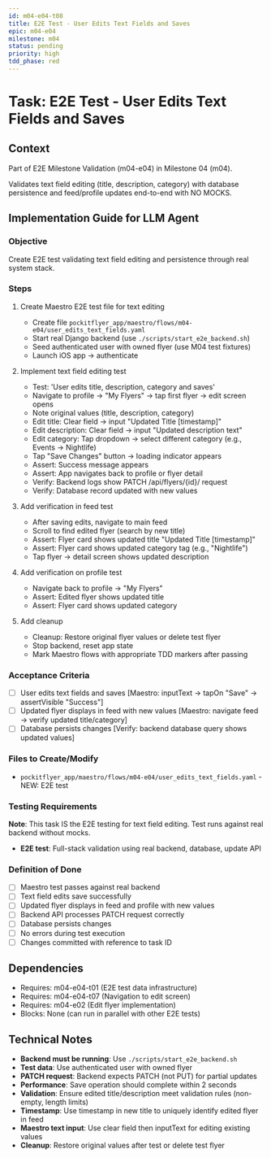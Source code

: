 ```yaml
---
id: m04-e04-t08
title: E2E Test - User Edits Text Fields and Saves
epic: m04-e04
milestone: m04
status: pending
priority: high
tdd_phase: red
---
```


# Task: E2E Test - User Edits Text Fields and Saves

## Context
Part of E2E Milestone Validation (m04-e04) in Milestone 04 (m04).

Validates text field editing (title, description, category) with database persistence and feed/profile updates end-to-end with NO MOCKS.

## Implementation Guide for LLM Agent

### Objective
Create E2E test validating text field editing and persistence through real system stack.

### Steps

1. Create Maestro E2E test file for text editing
   - Create file `pockitflyer_app/maestro/flows/m04-e04/user_edits_text_fields.yaml`
   - Start real Django backend (use `./scripts/start_e2e_backend.sh`)
   - Seed authenticated user with owned flyer (use M04 test fixtures)
   - Launch iOS app → authenticate

2. Implement text field editing test
   - Test: 'User edits title, description, category and saves'
   - Navigate to profile → "My Flyers" → tap first flyer → edit screen opens
   - Note original values (title, description, category)
   - Edit title: Clear field → input "Updated Title [timestamp]"
   - Edit description: Clear field → input "Updated description text"
   - Edit category: Tap dropdown → select different category (e.g., Events → Nightlife)
   - Tap "Save Changes" button → loading indicator appears
   - Assert: Success message appears
   - Assert: App navigates back to profile or flyer detail
   - Verify: Backend logs show PATCH /api/flyers/{id}/ request
   - Verify: Database record updated with new values

3. Add verification in feed test
   - After saving edits, navigate to main feed
   - Scroll to find edited flyer (search by new title)
   - Assert: Flyer card shows updated title "Updated Title [timestamp]"
   - Assert: Flyer card shows updated category tag (e.g., "Nightlife")
   - Tap flyer → detail screen shows updated description

4. Add verification on profile test
   - Navigate back to profile → "My Flyers"
   - Assert: Edited flyer shows updated title
   - Assert: Flyer card shows updated category

5. Add cleanup
   - Cleanup: Restore original flyer values or delete test flyer
   - Stop backend, reset app state
   - Mark Maestro flows with appropriate TDD markers after passing

### Acceptance Criteria
- [ ] User edits text fields and saves [Maestro: inputText → tapOn "Save" → assertVisible "Success"]
- [ ] Updated flyer displays in feed with new values [Maestro: navigate feed → verify updated title/category]
- [ ] Database persists changes [Verify: backend database query shows updated values]

### Files to Create/Modify
- `pockitflyer_app/maestro/flows/m04-e04/user_edits_text_fields.yaml` - NEW: E2E test

### Testing Requirements
**Note**: This task IS the E2E testing for text field editing. Test runs against real backend without mocks.

- **E2E test**: Full-stack validation using real backend, database, update API

### Definition of Done
- [ ] Maestro test passes against real backend
- [ ] Text field edits save successfully
- [ ] Updated flyer displays in feed and profile with new values
- [ ] Backend API processes PATCH request correctly
- [ ] Database persists changes
- [ ] No errors during test execution
- [ ] Changes committed with reference to task ID

## Dependencies
- Requires: m04-e04-t01 (E2E test data infrastructure)
- Requires: m04-e04-t07 (Navigation to edit screen)
- Requires: m04-e02 (Edit flyer implementation)
- Blocks: None (can run in parallel with other E2E tests)

## Technical Notes
- **Backend must be running**: Use `./scripts/start_e2e_backend.sh`
- **Test data**: Use authenticated user with owned flyer
- **PATCH request**: Backend expects PATCH (not PUT) for partial updates
- **Performance**: Save operation should complete within 2 seconds
- **Validation**: Ensure edited title/description meet validation rules (non-empty, length limits)
- **Timestamp**: Use timestamp in new title to uniquely identify edited flyer in feed
- **Maestro text input**: Use clear field then inputText for editing existing values
- **Cleanup**: Restore original values after test or delete test flyer
